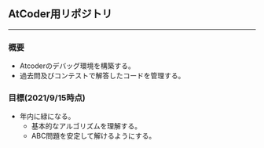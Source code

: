 ## AtCoder用リポジトリ
---

### 概要
- Atcoderのデバッグ環境を構築する。
- 過去問及びコンテストで解答したコードを管理する。

### 目標(2021/9/15時点)
- 年内に緑になる。
  - 基本的なアルゴリズムを理解する。
  - ABC問題を安定して解けるようにする。
